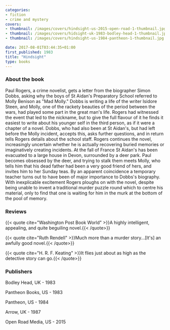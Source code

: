```yaml
---
categories:
- fiction
- crime and mystery
covers:
- thumbnail: /images/covers/hindsight-us-2015-open-road-1-thumbnail.jpg
- thumbnail: /images/covers/hidsight-uk-1983-bodley-head-1-thumbnail.jpg
- thumbnail: /images/covers/hindsight-us-1984-pantheon-1-thumbnail.jpg

date: 2017-08-01T03:44:35+01:00
first_published: 1983
title: "Hindsight"
type: books
---
```

### About the book
Paul Rogers, a crime novelist, gets a letter from the biographer Simon Dobbs, asking why the boys of St Aidan's Preparatory School referred to Molly Benison as "Mad Molly." Dobbs is writing a life of the writer Isidore Steen, and Molly, one of the rackety beauties of the period between the wars, had played some part in the great man's life. Rogers had witnessed the event that led to the nickname, but to give the full flavour of it he finds it easiest to write about his younger self in the third person, as if it were a chapter of a novel. Dobbs, who had also been at St Aidan's, but had left before the Molly incident, accepts this, asks further questions, and in return tells Rogers details about the school staff. Rogers continues the novel, increasingly uncertain whether he is actually recovering buried memories or imaginatively creating incidents. At the fall of France St Aidan's has been evacuated to a large house in Devon, surrounded by a deer park. Paul becomes obsessed by the deer, and trying to stalk them meets Molly, who tells him that his dead father had been a very good friend of hers, and invites him to her Sunday teas. By an apparent coincidence a temporary teacher turns out to have been of major importance to Dobbs's biography. With inexplicable excitement Rogers ploughs on with the novel, despite being unable to invent a traditional murder puzzle round which to centre his material, only to find that one is waiting for him in the murk at the bottom of the pool of memory.
### Reviews

{{< quote cite="Washington Post Book World" >}}A highly intelligent, appealing, and quite beguiling novel.{{< /quote>}}

{{< quote cite="Ruth Rendell" >}}Much more than a murder story...[It's] an awfully good novel.{{< /quote>}}

{{< quote cite="H. R. F. Keating" >}}It flies just about as high as the detective story can go.{{< /quote>}}

### Publishers

Bodley Head, UK - 1983

Pantheon Books, US - 1983

Pantheon, US - 1984

Arrow, UK - 1987

Open Road Media, US - 2015
